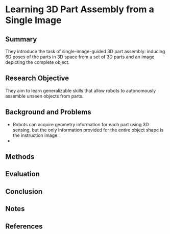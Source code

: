 # Learning 3D Part Assembly from a Single Image

## Summary
They introduce the task of single-image-guided 3D part assembly: inducing
6D poses of the parts in 3D space from a set of 3D parts and an image depicting the complete object.
## Research Objective
They aim to learn generalizable skills that allow robots to autonomously assemble unseen objects from parts.
## Background and Problems
- Robots can acquire geometry information for each part using 3D sensing, but the only information provided for the entire object shape is the instruction image.
- 
## Methods

## Evaluation

## Conclusion

## Notes

## References
<!--stackedit_data:
eyJoaXN0b3J5IjpbMzYxNTA2MTU4LC0zNTEwOTczMjIsLTQyNj
QzNzI1NF19
-->